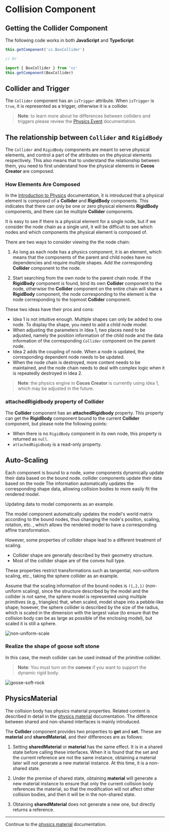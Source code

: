 # Collision Component

## Getting the Collider Component

The following code works in both __JavaScript__ and __TypeScript__:

```ts
this.getComponent('cc.BoxCollider')

// Or

import { BoxCollider } from 'cc'
this.getComponent(BoxCollider)
```

## Collider and Trigger

The `Collider` component has an `isTrigger` attribute. When `isTrigger` is `true`, it is represented as a trigger, otherwise it is a collider.

> **Note**: to learn more about he differences between colliders and triggers please review the [Physics Event](physics-event.md) documentation.

## The relationship between `Collider` and `RigidBody`

The `Collider` and `RigidBody` components are meant to serve physical elements, and control a part of the attributes on the physical elements respectively. This also means that to understand the relationship between them, you need to first understand how the physical elements in __Cocos Creator__ are composed.

### How Elements Are Composed

In the [Introduction to Physics](physics.md) documentation, it is introduced that a physical element is composed of a __Collider__ and __RigidBody__ components. This indicates that there can only be one or zero physical elements __RigidBody__ components, and there can be multiple __Collider__ components.

It is easy to see if there is a physical element for a single node, but if we consider the node chain as a single unit, it will be difficult to see which nodes and which components the physical element is composed of.

There are two ways to consider viewing the the node chain:

1. As long as each node has a physics component, it is an element, which means that the components of the parent and child nodes have no dependencies and require multiple shapes. Add the corresponding __Collider__ component to the node.

2. Start searching from the own node to the parent chain node. If the __RigidBody__ component is found, bind its own __Collider__ component to the node, otherwise the __Collider__ component on the entire chain will share a __RigidBody__ component, the node corresponding to the element is the node corresponding to the topmost __Collider__ component.

These two ideas have their pros and cons:

- Idea 1 is not intuitive enough. Multiple shapes can only be added to one node. To display the shape, you need to add a child node model.
- When adjusting the parameters in Idea 1, two places need to be adjusted, namely the position information of the child node and the data information of the corresponding `Collider` component on the parent node.
- Idea 2 adds the coupling of node. When a node is updated, the corresponding dependent node needs to be updated.
- When the node chain is destroyed, more content needs to be maintained, and the node chain needs to deal with complex logic when it is repeatedly destroyed in Idea 2.

> **Note**: the physics engine in __Cocos Creator__ is currently using idea 1, which may be adjusted in the future.

### attachedRigidbody property of Collider

The __Collider__ component has an __attachedRigidbody__ property. This property can get the __RigidBody__ component bound to the current __Collider__ component, but please note the following points:

- When there is no `RigidBody` component in its own node, this property is returned as `null`.
- `attachedRigidbody` is a read-only property.

## Auto-Scaling

Each component is bound to a node, some components dynamically update their data based on the bound node. collider components update their data based on the node The information automatically updates the corresponding shape data, allowing collision bodies to more easily fit the rendered model.

Updating data to model components as an example.

The model component automatically updates the model's world matrix according to the bound nodes, thus changing the node's position, scaling, rotation, etc. , which allows the rendered model to have a corresponding affine transformation.

However, some properties of collider shape lead to a different treatment of scaling.

- Collider shape are generally described by their geometry structure.
- Most of the collider shape are of the convex hull type.

These properties restrict transformations such as tangential, non-uniform scaling, etc., taking the sphere collider as an example.

Assume that the scaling information of the bound nodes is `(1,2,1)` (non-uniform scaling), since the structure described by the model and the collider is not same, the sphere model is represented using multiple primitives (e.g., triangles) that, when scaled, model shape into a pebble-like shape; however, the sphere collider is described by the size of the radius, which is scaled in the dimension with the largest value (to ensure that the collision body can be as large as possible of the enclosing model), but scaled it is still a sphere.

![non-uniform-scale](img/collider-non-uniform-scale.jpg)

### Realize the shape of goose soft stone

In this case, the mesh collider can be used instead of the primitive collider.

> **Note**: You must turn on the __convex__ if you want to support the dynamic rigid body.

![goose-soft-rock](img/goose-soft-rock.jpg)

## PhysicsMaterial

The collision body has physics material properties. Related content is described in detail in the [physics material](physics-material.md) documentation. The difference between shared and non-shared interfaces is mainly introduced.

The __Collider__ component provides two properties to __get__ and __set__. These are __material__ and __sharedMaterial__, and their differences are as follows:

1. Setting __sharedMaterial__ or __material__ has the same effect. It is in a shared state before calling these interfaces. When it is found that the set and the current reference are not the same instance, obtaining a material later will not generate a new material instance. At this time, it is a non-shared state.

2. Under the premise of shared state, obtaining __material__ will generate a new material instance to ensure that only the current collision body references the material, so that the modification will not affect other collision bodies, and then it will be in the non-shared state.

3. Obtaining __sharedMaterial__ does not generate a new one, but directly returns a reference.

---

Continue to the [physics material](physics-material.md) documentation.
